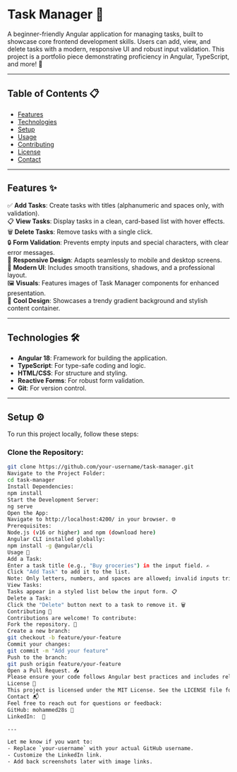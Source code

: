 # Task Manager 🚀

A beginner-friendly Angular application for managing tasks, built to showcase core frontend development skills. Users can add, view, and delete tasks with a modern, responsive UI and robust input validation. This project is a portfolio piece demonstrating proficiency in Angular, TypeScript, and more! 🌟

---

## Table of Contents 📋

- [Features](#features-✨)
- [Technologies](#technologies-🛠️)
- [Setup](#setup-⚙️)
- [Usage](#usage-📖)
- [Contributing](#contributing-🤝)
- [License](#license-📜)
- [Contact](#contact-📬)

---

## Features ✨

✅ **Add Tasks**: Create tasks with titles (alphanumeric and spaces only, with validation).  
📋 **View Tasks**: Display tasks in a clean, card-based list with hover effects.  
🗑️ **Delete Tasks**: Remove tasks with a single click.  
🔒 **Form Validation**: Prevents empty inputs and special characters, with clear error messages.  
📱 **Responsive Design**: Adapts seamlessly to mobile and desktop screens.  
🎨 **Modern UI**: Includes smooth transitions, shadows, and a professional layout.  
🖼️ **Visuals**: Features images of Task Manager components for enhanced presentation.  
🌈 **Cool Design**: Showcases a trendy gradient background and stylish content container.

---

## Technologies 🛠️

- **Angular 18**: Framework for building the application.  
- **TypeScript**: For type-safe coding and logic.  
- **HTML/CSS**: For structure and styling.  
- **Reactive Forms**: For robust form validation.  
- **Git**: For version control.

---

## Setup ⚙️

To run this project locally, follow these steps:

### Clone the Repository:
```bash
git clone https://github.com/your-username/task-manager.git
Navigate to the Project Folder:
cd task-manager
Install Dependencies:
npm install
Start the Development Server:
ng serve
Open the App:
Navigate to http://localhost:4200/ in your browser. 🌐
Prerequisites:
Node.js (v16 or higher) and npm (download here)
Angular CLI installed globally:
npm install -g @angular/cli
Usage 📖
Add a Task:
Enter a task title (e.g., "Buy groceries") in the input field. ✍️
Click "Add Task" to add it to the list.
Note: Only letters, numbers, and spaces are allowed; invalid inputs trigger error messages. 🚫
View Tasks:
Tasks appear in a styled list below the input form. 📋
Delete a Task:
Click the "Delete" button next to a task to remove it. 🗑️
Contributing 🤝
Contributions are welcome! To contribute:
Fork the repository. 🍴
Create a new branch:
git checkout -b feature/your-feature
Commit your changes:
git commit -m "Add your feature"
Push to the branch:
git push origin feature/your-feature
Open a Pull Request. 📥
Please ensure your code follows Angular best practices and includes relevant tests.
License 📜
This project is licensed under the MIT License. See the LICENSE file for details.
Contact 📬
Feel free to reach out for questions or feedback:
GitHub: mohammed28s 🐙
LinkedIn:  💼

---

Let me know if you want to:
- Replace `your-username` with your actual GitHub username.
- Customize the LinkedIn link.
- Add back screenshots later with image links.